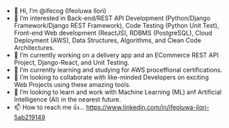 - 👋 Hi, I’m @ifecog (Ifeoluwa Ilori)
- 👀 I’m interested in Back-end/REST API Development (Python/Django Framework/Django REST Framework), Code Testing (Python Unit Test), Front-end Web development (ReactJS), RDBMS (PostgreSQL), Cloud Deployment (AWS), Data Structures, Algorithms, and Clean Code Architectures.
- 🌱 I’m currently working on a delivery app and an ECommerce REST API Project, Django-React, and Unit Testing.
- 🌱 I’m currently learning and studying for AWS proceffional certifications.
- 💞️ I’m looking to collaborate with like-minded Developers on exciting Web Projects using these amazing tools.
- 💞️ I’m looking to learn and work with Machine Learning (ML) anf Artificial Intelligence (AI) in the nearest future.
- 📫 How to reach me 👍... https://www.linkedin.com/in/ifeoluwa-ilori-5ab219149

<!---
ifecog/ifecog is a ✨ special ✨ repository because its `README.md` (this file) appears on your GitHub profile.
You can click the Preview link to take a look at your changes.
--->
